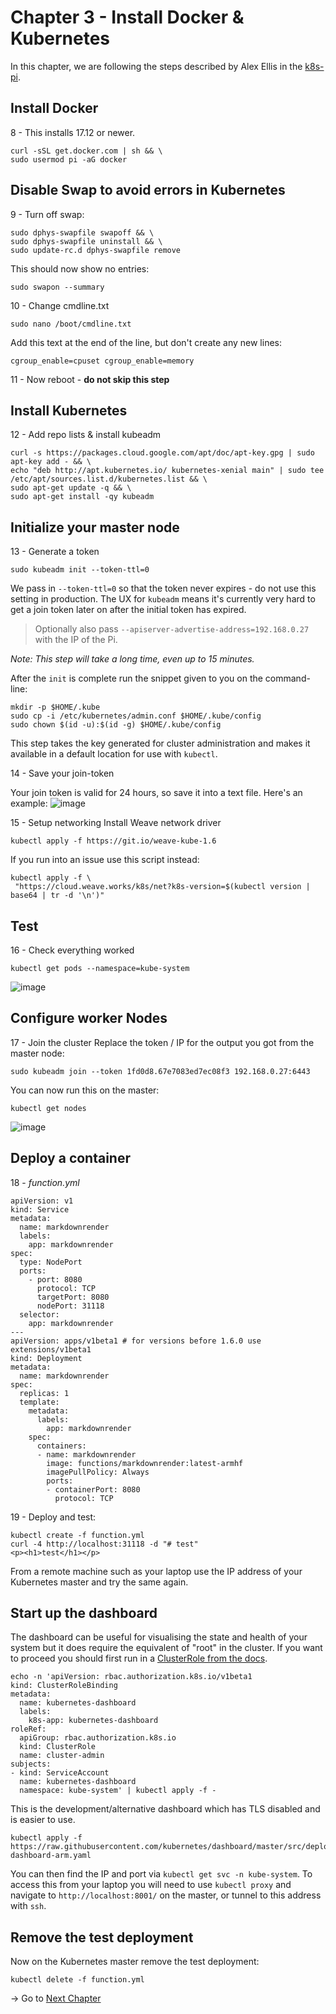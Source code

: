 # Chapter 3 - Install Docker & Kubernetes

In this chapter, we are following the steps described by Alex Ellis in the [k8s-pi](https://gist.github.com/alexellis/fdbc90de7691a1b9edb545c17da2d975#file-k8s-pi-md).

## Install Docker

8 - This installs 17.12 or newer.
```
curl -sSL get.docker.com | sh && \
sudo usermod pi -aG docker
```

## Disable Swap to avoid errors in Kubernetes

9 - Turn off swap:
```
sudo dphys-swapfile swapoff && \
sudo dphys-swapfile uninstall && \
sudo update-rc.d dphys-swapfile remove
```

This should now show no entries:
```
sudo swapon --summary
```

10 - Change cmdline.txt
```
sudo nano /boot/cmdline.txt
```
Add this text at the end of the line, but don't create any new lines:
```
cgroup_enable=cpuset cgroup_enable=memory
```

11 - Now reboot - **do not skip this step**
  
  
## Install Kubernetes

12 - Add repo lists & install kubeadm
```
curl -s https://packages.cloud.google.com/apt/doc/apt-key.gpg | sudo apt-key add - && \
echo "deb http://apt.kubernetes.io/ kubernetes-xenial main" | sudo tee /etc/apt/sources.list.d/kubernetes.list && \
sudo apt-get update -q && \
sudo apt-get install -qy kubeadm
```
  
  
## Initialize your master node

13 - Generate a token
```
sudo kubeadm init --token-ttl=0
```

We pass in `--token-ttl=0` so that the token never expires - do not use this setting in production. The UX for `kubeadm` means it's currently very hard to get a join token later on after the initial token has expired. 

> Optionally also pass `--apiserver-advertise-address=192.168.0.27` with the IP of the Pi.  

_Note: This step will take a long time, even up to 15 minutes._

After the `init` is complete run the snippet given to you on the command-line:  
```
mkdir -p $HOME/.kube
sudo cp -i /etc/kubernetes/admin.conf $HOME/.kube/config
sudo chown $(id -u):$(id -g) $HOME/.kube/config
```

This step takes the key generated for cluster administration and makes it available in a default location for use with `kubectl`.

14 - Save your join-token

Your join token is valid for 24 hours, so save it into a text file. Here's an example:
![image](https://github.com/estelle-a/ServerlessConf2018-Workshop-OpenFaas/blob/master/images/03-001.jpg) 

15 - Setup networking
Install Weave network driver
```
kubectl apply -f https://git.io/weave-kube-1.6
```
If you run into an issue use this script instead:
```
kubectl apply -f \
 "https://cloud.weave.works/k8s/net?k8s-version=$(kubectl version | base64 | tr -d '\n')"
```
  
  
## Test

16 - Check everything worked
```
kubectl get pods --namespace=kube-system
```
![image](https://github.com/estelle-a/ServerlessConf2018-Workshop-OpenFaas/blob/master/images/03-002.jpg)  
  
  
## Configure worker Nodes

17 - Join the cluster
Replace the token / IP for the output you got from the master node:
```
sudo kubeadm join --token 1fd0d8.67e7083ed7ec08f3 192.168.0.27:6443
```

You can now run this on the master:
```
kubectl get nodes
```
![image](https://github.com/estelle-a/ServerlessConf2018-Workshop-OpenFaas/blob/master/images/03-003.jpg)  


## Deploy a container

18 - *function.yml*
```
apiVersion: v1
kind: Service
metadata:
  name: markdownrender
  labels:
    app: markdownrender
spec:
  type: NodePort
  ports:
    - port: 8080
      protocol: TCP
      targetPort: 8080
      nodePort: 31118
  selector:
    app: markdownrender
---
apiVersion: apps/v1beta1 # for versions before 1.6.0 use extensions/v1beta1
kind: Deployment
metadata:
  name: markdownrender
spec:
  replicas: 1
  template:
    metadata:
      labels:
        app: markdownrender
    spec:
      containers:
      - name: markdownrender
        image: functions/markdownrender:latest-armhf
        imagePullPolicy: Always
        ports:
        - containerPort: 8080
          protocol: TCP
```

19 - Deploy and test:
```
kubectl create -f function.yml
curl -4 http://localhost:31118 -d "# test"
<p><h1>test</h1></p>
```
From a remote machine such as your laptop use the IP address of your Kubernetes master and try the same again.


## Start up the dashboard

The dashboard can be useful for visualising the state and health of your system but it does require the equivalent of "root" in the cluster. If you want to proceed you should first run in a [ClusterRole from the docs](https://github.com/kubernetes/dashboard/wiki/Access-control#admin-privileges).

```
echo -n 'apiVersion: rbac.authorization.k8s.io/v1beta1
kind: ClusterRoleBinding
metadata:
  name: kubernetes-dashboard
  labels:
    k8s-app: kubernetes-dashboard
roleRef:
  apiGroup: rbac.authorization.k8s.io
  kind: ClusterRole
  name: cluster-admin
subjects:
- kind: ServiceAccount
  name: kubernetes-dashboard
  namespace: kube-system' | kubectl apply -f -
```

This is the development/alternative dashboard which has TLS disabled and is easier to use.
```
kubectl apply -f https://raw.githubusercontent.com/kubernetes/dashboard/master/src/deploy/alternative/kubernetes-dashboard-arm.yaml
```

You can then find the IP and port via `kubectl get svc -n kube-system`. To access this from your laptop you will need to use `kubectl proxy` and navigate to `http://localhost:8001/` on the master, or tunnel to this address with `ssh`.
  
  
## Remove the test deployment

Now on the Kubernetes master remove the test deployment:
```
kubectl delete -f function.yml
```

  
-> Go to [Next Chapter](https://github.com/estelle-a/ServerlessConf2018-Workshop-OpenFaas/blob/master/04-OpenFaas-Installation.md)
